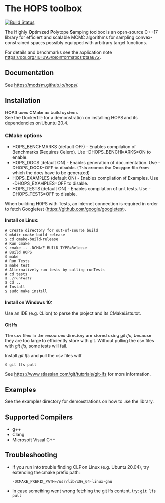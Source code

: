 # The HOPS toolbox

[![Build Status](https://travis-ci.org/modsim/hops.svg?branch=master)](https://travis-ci.org/modsim/hops)


The **H**ighly **O**ptimized **P**olytope **S**ampling toolbox is an open-source C++17
library for efficient and scalable MCMC algorithms for sampling convex-constrained spaces possibly
equipped with arbitrary target functions.

For details and benchmarks see the application note https://doi.org/10.1093/bioinformatics/btaa872.

## Documentation

See https://modsim.github.io/hops/.

## Installation

HOPS uses CMake as build system.  
See the Dockerfile for a demonstration on installing HOPS and its dependencies on Ubuntu 20.4.

### CMake options

* HOPS\_BENCHMARKS (default OFF) - Enables compilation of Benchmarks (Requires Celero). Use -DHOPS\_BENCHMARKS=ON to enable.
* HOPS\_DOCS (default ON) - Enables generation of documentation. Use -DHOPS\_DOCS=OFF to disable. (This creates the Doxygen file from which the docs have to be generated)
* HOPS\_EXAMPLES (default ON) - Enables compilation of Examples. Use -DHOPS\_EXAMPLES=OFF to disable.
* HOPS\_TESTS (default ON) - Enables compilation of unit tests. Use -DHOPS\_TESTS=OFF to disable.

When building HOPS with Tests, an internet connection is required in order to fetch Googletest (https://github.com/google/googletest).

#### Install on Linux:

```
# Create directory for out-of-source build
$ mkdir cmake-build-release
$ cd cmake-build-release
# Run cmake
$ cmake .. -DCMAKE_BUILD_TYPE=Release
# Build HOPS
$ make 
# Run Tests
$ make test
# Alternatively run tests by calling runTests
# cd tests
$ ./runTests
$ cd ..
# Install
$ sudo make install
```

#### Install on Windows 10:

Use an IDE (e.g. CLion) to parse the project and its CMakeLists.txt.


#### Git lfs

The csv files in the resources directory are stored using *git lfs*, because they are too large to efficiently store with git.
Without pulling the csv files with *git lfs*, some tests will fail.

Install *git lfs* and pull the csv files with

```
$ git lfs pull
```

See https://www.atlassian.com/git/tutorials/git-lfs for more information.

## Examples
See the examples directory for demonstrations on how to use the library.

## Supported Compilers
* g++
* Clang
* Microsoft Visual C++

## Troubleshooting

* If you run into trouble finding CLP on Linux (e.g. Ubuntu 20.04), try extending the cmake prefix path:

    ```-DCMAKE_PREFIX_PATH=/usr/lib/x86_64-linux-gnu```

* In case something went wrong fetching the git lfs content, try:
	```git lfs pull```
